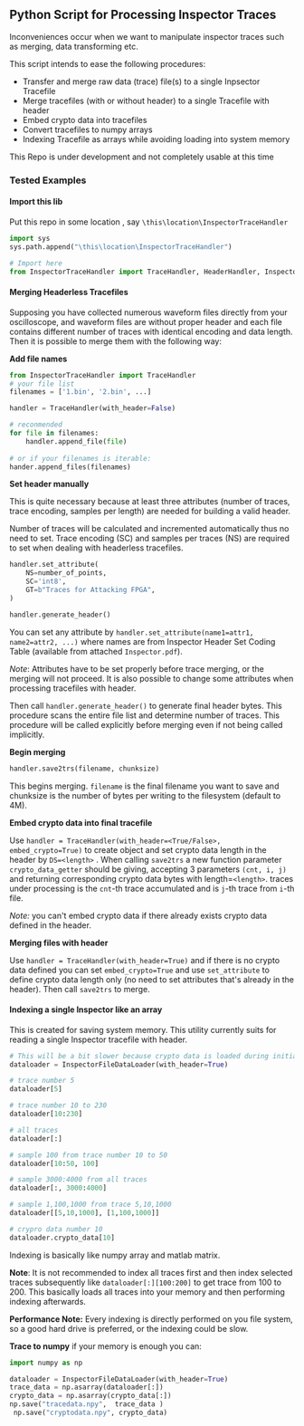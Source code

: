 ## Python Script for Processing Inspector Traces

Inconveniences occur when we want to manipulate inspector traces such as merging, data transforming etc.

This script intends to ease the following procedures:
- Transfer and merge raw data (trace) file(s) to a single Inpsector Tracefile
- Merge tracefiles (with or without header) to a single Tracefile with header
- Embed crypto data into tracefiles
- Convert tracefiles to numpy arrays
- Indexing Tracefile as arrays while avoiding loading into system memory

This Repo is under development and not completely usable at this time

### Tested Examples

#### Import this lib

Put this repo in some location , say `\this\location\InspectorTraceHandler`

```python
import sys
sys.path.append("\this\location\InspectorTraceHandler")

# Import here
from InspectorTraceHandler import TraceHandler, HeaderHandler, InspectorFileDataLoader
```

#### Merging Headerless Tracefiles

Supposing you have collected numerous waveform files directly from your oscilloscope, and waveform files are without proper header and each file contains different number of traces with identical encoding and data length.  Then it is possible to merge them with the following way:

**Add file names**

```python
from InspectorTraceHandler import TraceHandler
# your file list
filenames = ['1.bin', '2.bin', ...]

handler = TraceHandler(with_header=False)

# reconmended
for file in filenames:
    handler.append_file(file)
    
# or if your filenames is iterable:
hander.append_files(filenames)
```

**Set header manually**

This is quite necessary because at least three attributes (number of traces, trace encoding, samples per length) are needed for building a valid header.

Number of traces will be calculated and incremented automatically thus no need to set. Trace encoding (SC) and samples per traces (NS) are required to set when dealing with headerless tracefiles.

```python
handler.set_attribute(
    NS=number_of_points,
    SC='int8',
    GT=b"Traces for Attacking FPGA",
)

handler.generate_header()
```

You can set any attribute by  `handler.set_attribute(name1=attr1, name2=attr2, ...)` where names are from Inspector Header Set Coding Table (available from attached `Inspector.pdf`).

*Note*: Attributes have to be set properly before trace merging, or the merging will not proceed. It is also possible to change some attributes when processing tracefiles with header.

Then call `handler.generate_header()` to generate final header bytes. This procedure scans the entire file list and determine number of traces. This procedure will be called explicitly before merging even if not being called implicitly.

**Begin merging**

```python
handler.save2trs(filename, chunksize)
```

This begins merging. `filename` is the final filename you want to save and chunksize is the number of bytes per writing to the filesystem (default to 4M).

**Embed crypto data into final tracefile**

Use `handler = TraceHandler(with_header=<True/False>, embed_crypto=True)` to create object and set crypto data length in the header by `DS=<length>` . When calling `save2trs`  a new function parameter `crypto_data_getter` should be giving, accepting 3 parameters `(cnt, i, j)` and returning corresponding crypto data bytes with length=`<length>`.  traces under processing is the `cnt`-th trace accumulated and is  `j`-th trace from `i`-th file. 

*Note:* you can't embed crypto data if there already exists crypto data defined in the header.

**Merging files with header** 

Use `handler = TraceHandler(with_header=True)` and if there is no crypto data defined you can set `embed_crypto=True`  and use `set_attribute` to define crypto data length only (no need to set attributes that's already in the header). Then call `save2trs` to merge.

#### Indexing a single Inspector like an array

This is created for saving system memory. This utility currently suits for reading a single Inspector tracefile with header.

```python
# This will be a bit slower because crypto data is loaded during initialization
dataloader = InspectorFileDataLoader(with_header=True)

# trace number 5
dataloader[5]

# trace number 10 to 230
dataloader[10:230]

# all traces
dataloader[:]

# sample 100 from trace number 10 to 50
dataloader[10:50, 100]

# sample 3000:4000 from all traces
dataloader[:, 3000:4000]

# sample 1,100,1000 from trace 5,10,1000
dataloader[[5,10,1000], [1,100,1000]]

# crypro data number 10
dataloader.crypto_data[10]
```

Indexing is basically like numpy array and matlab matrix.

**Note**: It is not recommended to index all traces first and then index selected traces subsequently like  `dataloader[:][100:200]` to get trace from 100 to 200. This basically loads all traces into your memory and then performing indexing afterwards.

**Performance Note:** Every indexing is directly performed on you file system, so a good hard drive is preferred, or the indexing could be slow.

**Trace to numpy**
if your memory is enough you can:
 ```python
 import numpy as np
 
 dataloader = InspectorFileDataLoader(with_header=True)
 trace_data = np.asarray(dataloader[:])
 crypto_data = np.asarray(crypto_data[:])
 np.save("tracedata.npy",  trace_data )
  np.save("cryptodata.npy", crypto_data)
 ```

